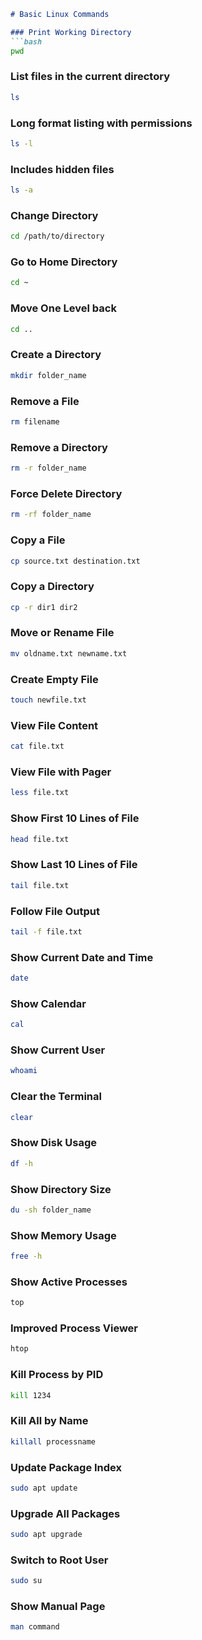 ```md
# Basic Linux Commands

### Print Working Directory
```bash
pwd
```

### List files in the current directory
```bash
ls
```

### Long format listing with permissions
```bash
ls -l
```

### Includes hidden files
```bash
ls -a
```

### Change Directory
```bash
cd /path/to/directory
```

### Go to Home Directory
```bash
cd ~
```

### Move One Level back
```bash
cd ..
```

### Create a Directory
```bash
mkdir folder_name
```

### Remove a File
```bash
rm filename
```

### Remove a Directory
```bash
rm -r folder_name
```

### Force Delete Directory
```bash
rm -rf folder_name
```

### Copy a File
```bash
cp source.txt destination.txt
```

### Copy a Directory
```bash
cp -r dir1 dir2
```

### Move or Rename File
```bash
mv oldname.txt newname.txt
```

### Create Empty File
```bash
touch newfile.txt
```

### View File Content
```bash
cat file.txt
```

### View File with Pager
```bash
less file.txt
```

### Show First 10 Lines of File
```bash
head file.txt
```

### Show Last 10 Lines of File
```bash
tail file.txt
```

### Follow File Output
```bash
tail -f file.txt
```

### Show Current Date and Time
```bash
date
```

### Show Calendar
```bash
cal
```

### Show Current User
```bash
whoami
```

### Clear the Terminal
```bash
clear 
```

### Show Disk Usage
```bash
df -h
```

### Show Directory Size
```bash
du -sh folder_name
```

### Show Memory Usage
```bash
free -h
```

### Show Active Processes
```bash
top
```

### Improved Process Viewer
```bash
htop
```

### Kill Process by PID
```bash
kill 1234
```

### Kill All by Name
```bash
killall processname
```

### Update Package Index
```bash
sudo apt update
```

### Upgrade All Packages
```bash
sudo apt upgrade
```

### Switch to Root User
```bash
sudo su
```

### Show Manual Page
```bash
man command
```
```
